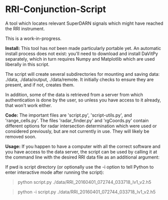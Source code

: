 # RRI-Conjunction-Script
A tool which locates relevant SuperDARN signals which might have reached the RRI instrument.

This is a work-in-progress.


**Install:**
This tool has *not* been made particularly portable yet. An automatic install
process does not exist: you'll need to download and install DaVitPy separately, 
which in turn requires Numpy and Matplotlib which are used liberally in this 
script.

The script will create several subdirectories for mounting and saving data:
./data, ./data/output, ./data/remote. It initially checks to ensure they are
present, and if not, creates them.

In addition, some of the data is retrieved from a server from which 
authentication is done by the user, so unless you have access to it
already, that won't work either. 

**Code:**
The important files are 'script.py', 'script-utils.py', and 'range_cells.py'.
The files 'radar_finder.py' and 'rgCoords.py' contain different options for 
radar intersection determination which were used or considered previously, but
are not currently in use. They will likely be removed soon.

**Usage:**
If you happen to have a computer with all the correct software and you have
access to the data server, the script can be used by calling it at the 
command line with the desired RRI data file as an additional argument:

If pwd is script directory (or optionally use the -i option to tell Python
to enter interactive mode after running the script):
> python script.py ./data/RRI_20160401_072744_033718_lv1_v2.h5

> python -i script.py ./data/RRI_20160401_072744_033718_lv1_v2.h5
